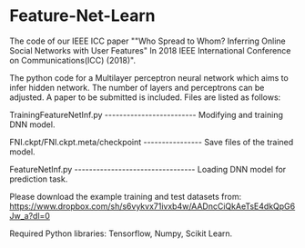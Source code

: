 # Feature-Net-Learn
The code of our IEEE ICC paper ""Who Spread to Whom? Inferring Online Social Networks with User Features" In 2018 IEEE International Conference on Communications(ICC) (2018)".

The python code for a Multilayer perceptron neural network which aims to infer hidden network. The number of layers and perceptrons can be adjusted. A paper to be submitted is included. Files are listed as follows:

TrainingFeatureNetInf.py ------------------------- Modifying and training DNN model.

FNI.ckpt/FNI.ckpt.meta/checkpoint ---------------- Save files of the trained model.

FeatureNetInf.py --------------------------------- Loading DNN model for prediction task.


Please download the example training and test datasets from:
https://www.dropbox.com/sh/s6vykvx71ivxb4w/AADncCiQkAeTsE4dkQpG6Jw_a?dl=0

Required Python libraries:
Tensorflow,
Numpy,
Scikit Learn.
